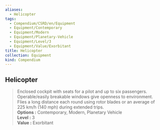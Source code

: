 ```yaml
---
aliases:
  - Helicopter
tags:
  - Compendium/CSRD/en/Equipment
  - Equipment/Contemporary
  - Equipment/Modern
  - Equipment/Planetary-Vehicle
  - Equipment/Level/3
  - Equipment/Value/Exorbitant
title: Helicopter
collection: Equipment
kind: Compendium
---
```

## Helicopter  
  
>Enclosed cockpit with seats for a pilot and up to six passengers. Operable/easily breakable windows give openness to environment. Flies a long distance each round using rotor blades or an average of 225 km/h (140 mph) during extended trips.  
> **Options :** Contemporary, Modern, Planetary Vehicle  
> **Level :** 3  
> **Value :** Exorbitant